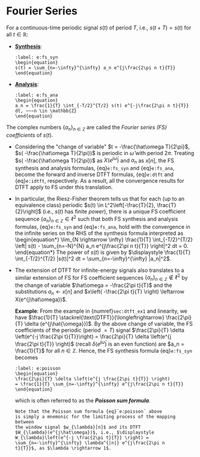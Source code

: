 # Fourier Series

For a continuous-time periodic signal $s(t)$ of period $T$, i.e.,
$s(t+T) = s(t)$ for all $t \in \mathbb{R}$:

* **<u>Synthesis</u>**:
  ```{math}
  :label: e:fs_syn
  \begin{equation}
  s(t) = \sum_{n=-\infty}^{\infty} a_n e^{j\frac{2\pi n t}{T}}
  \end{equation}
  ```
* **<u>Analysis</u>**: 
  ```{math}
  :label: e:fs_ana
  \begin{equation}
  a_n = \frac{1}{T} \int_{-T/2}^{T/2} s(t) e^{-j\frac{2\pi n t}{T}}
  dt, ~~~n \in \mathbb{Z}
  \end{equation}
  ```
The complex numbers $\{a_n\}_{n \in \mathbb{Z}}$ are called the
*Fourier series (FS) coefficients* of $s(t)$.

* Considering the "change of variable" $t = -\frac{\hat\omega
  T}{2\pi}$, $s( -\frac{\hat\omega T}{2\pi})$ is periodic in
  $\hat\omega$ with period $2\pi$. Treating $s( -\frac{\hat\omega
  T}{2\pi})$ as $X(e^{j\hat\omega})$ and $a_n$ as $x[n]$, the FS
  synthesis and analysis formulas, {eq}`e:fs_syn` and {eq}`e:fs_ana`,
  become the forward and inverse DTFT formulas, {eq}`e:dtft` and
  {eq}`e:idtft`, respectively. As a result, all the convergence
  results for DTFT apply to FS under this translation.

* In particular, the Riesz-Fisher theorem tells us that for each (up
  to an equivalence class) periodic $s(t) \in L^2\left[-\frac{T}{2},
  \frac{T}{2}\right]$ (i.e., $s(t)$ has finite *power*), there is a
  unique FS coefficient sequence $\{a_n\}_{n \in \mathbb{Z}} \in
  \ell^2$ such that both FS synthesis and analysis formulas,
  {eq}`e:fs_syn` and {eq}`e:fs_ana`, hold with the convergence in the
  infinite series on the RHS of the synthesis formula interpreted as
  \begin{equation*} 
  \lim_{N \rightarrow \infty} \frac{1}{T}
  \int_{-T/2}^{T/2} \left| s(t) - \sum_{n=-N}^{N} a_n e^{j\frac{2\pi n
  t}{T}} \right|^2 dt = 0.  
  \end{equation*} 
  The power of $s(t)$ is given by $\displaystyle \frac{1}{T} 
  \int_{-T/2}^{T/2} |s(t)|^2 dt = \sum_{n=-\infty}^{\infty} |a_n|^2$.

* The extension of DTFT for infinite-energy signals also translates to
  a similar extension of FS for FS coefficient sequences $\{a_n\}_{n
  \in \mathbb{Z}} \notin \ell^2$ by the change of variable $\hat\omega
  = -\frac{2\pi t}{T}$ and the substitutions $a_n \leftarrow x[n]$
  and $x\left( -\frac{2\pi t}{T} \right) \leftarrow X(e^{j\hat\omega})$.

  **Example**: 
  From the example in {numref}`sec:dtft_ex1` and
  linearity, we have $\frac{1}{T} \stackrel{\text{DTFT}}{\longleftrightarrow} 
  \frac{2\pi}{T} \delta (e^{j\hat{\omega}})$. By the above change of
  variable, the FS coefficients of the periodic (period $=T$) signal $\frac{2\pi}{T} 
  \delta \left(e^{-j \frac{2\pi t}{T}}\right) = \frac{2\pi}{T} \delta \left(e^{j
  \frac{2\pi t}{T}} \right)$ (recall $\delta (e^{j\hat{\omega}})$ is an even
  function) are $a_n = \frac{1}{T}$ for all $n \in \mathbb{Z}$. Hence,
  the FS synthesis formula  {eq}`e:fs_syn` becomes
  ```{math}
  :label: e:poisson
  \begin{equation}
  \frac{2\pi}{T} \delta \left(e^{j \frac{2\pi t}{T}} \right)
  = \frac{1}{T} \sum_{n=-\infty}^{\infty} e^{j\frac{2\pi n t}{T}}
  \end{equation}
  ```
  which is often referred to as the **<em>Poisson sum formula</em>**.
  ```{tip}
  Note that the Poisson sum formula {eq}`e:poisson` above
  is simply a mnemonic for the limiting process of the mapping between
  the window signal $w_{\lambda}[n]$ and its DTFT 
  $W_{\lambda}(e^{j\hat\omega})$, i.e., $\displaystyle
  W_{\lambda}\left(e^{-j \frac{2\pi t}{T}} \right) = 
  \sum_{n=-\infty}^{\infty} \lambda^{|n|} e^{j\frac{2\pi n
  t}{T}}$, as $\lambda \rightarrow 1$.
  ```
